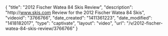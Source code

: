 {
    "title": "2012 Fischer Watea 84 Skis Review",
    "description": "http:\/\/www.skis.com Review for the 2012 Fischer Watea 84 Skis",
    "videoid": "3766766",
    "date_created": "1411361223",
    "date_modified": "1418182017",
    "type": "captivate",
    "layout": "video",
    "url": "\/v\/2012-fischer-watea-84-skis-review\/3766766"
}
